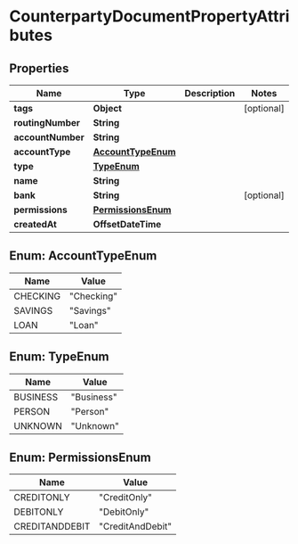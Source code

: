 

# CounterpartyDocumentPropertyAttributes


## Properties

| Name | Type | Description | Notes |
|------------ | ------------- | ------------- | -------------|
|**tags** | **Object** |  |  [optional] |
|**routingNumber** | **String** |  |  |
|**accountNumber** | **String** |  |  |
|**accountType** | [**AccountTypeEnum**](#AccountTypeEnum) |  |  |
|**type** | [**TypeEnum**](#TypeEnum) |  |  |
|**name** | **String** |  |  |
|**bank** | **String** |  |  [optional] |
|**permissions** | [**PermissionsEnum**](#PermissionsEnum) |  |  |
|**createdAt** | **OffsetDateTime** |  |  |



## Enum: AccountTypeEnum

| Name | Value |
|---- | -----|
| CHECKING | &quot;Checking&quot; |
| SAVINGS | &quot;Savings&quot; |
| LOAN | &quot;Loan&quot; |



## Enum: TypeEnum

| Name | Value |
|---- | -----|
| BUSINESS | &quot;Business&quot; |
| PERSON | &quot;Person&quot; |
| UNKNOWN | &quot;Unknown&quot; |



## Enum: PermissionsEnum

| Name | Value |
|---- | -----|
| CREDITONLY | &quot;CreditOnly&quot; |
| DEBITONLY | &quot;DebitOnly&quot; |
| CREDITANDDEBIT | &quot;CreditAndDebit&quot; |



